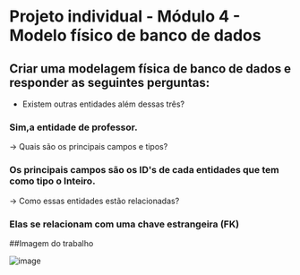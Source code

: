 # Projeto individual - Módulo 4 - Modelo físico de banco de dados
## Criar uma modelagem física de banco de dados e responder as seguintes perguntas:

* Existem outras entidades além dessas três?
### Sim,a entidade de professor. 

-> Quais são os principais campos e tipos?
### Os principais campos são os ID's de cada entidades que tem como tipo o Inteiro.

-> Como essas entidades estão relacionadas?
### Elas se relacionam com uma chave estrangeira (FK)

##Imagem do trabalho

![image](https://user-images.githubusercontent.com/113373282/226912355-8bb9c354-7a6f-4e40-8174-d42aa884280c.png)
